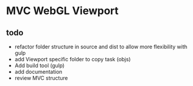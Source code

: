 MVC WebGL Viewport
================

## todo ##
- refactor folder structure in source and dist to allow more flexibility with gulp
- add Viewport specific folder to copy task (objs)
- Add build tool (gulp)
- add documentation
- review MVC structure

